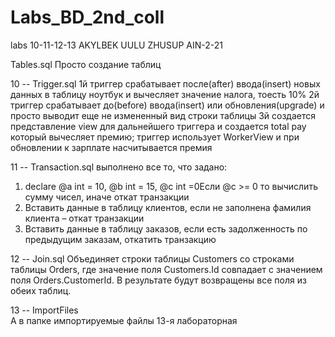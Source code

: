 # Labs_BD_2nd_coll
labs 10-11-12-13
AKYLBEK UULU ZHUSUP AIN-2-21

Tables.sql
Просто создание таблиц


10 -- Trigger.sql
1й триггер срабатывает после(after) ввода(insert) новых данных в таблицу ноутбук и вычесляет значение налога, тоесть 10%
2й триггер срабатывает до(before) ввода(insert) или обновления(upgrade) и просто выводит еще не измененный вид строки таблицы
3й создается представление view для дальнейшего триггера и создается total pay который вычесляет премию;
    триггер использует WorkerView и при обновлении к зарплате насчитывается премия



11 -- Transaction.sql
выполнено все то, что задано:
1) declare @a int = 10, @b int = 15, @c  int =0Если @c >= 0 то вычислить сумму чисел, иначе откат транзакции   
2) Вставить данные в таблицу клиентов, если не заполнена фамилия клиента – откат транзакции
3) Вставить данные в таблицу заказов, если есть задолженность по предыдущим заказам, откатить транзакцию 


12 -- Join.sql 
Объединяет строки таблицы Customers со строками таблицы Orders, где значение поля Customers.Id 
совпадает с значением поля Orders.CustomerId. В результате будут возвращены все поля из обеих таблиц.


13 -- ImportFiles  
А в папке импортируемые файлы 13-я лабораторная
